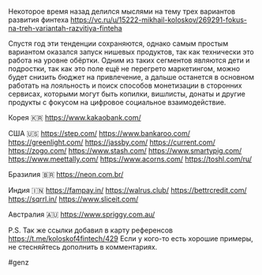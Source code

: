 
Некоторое время назад делился мыслями на тему трех вариантов развития финтеха https://vc.ru/u/15222-mikhail-koloskov/269291-fokus-na-treh-variantah-razvitiya-finteha

Спустя год эти тенденции сохраняются, однако самым простым вариантом оказался запуск нишевых продуктов, так как технически это работа на уровне обёртки. Одним из таких сегментов являются дети и подростки, так как это поле ещё не перегрето маркетингом, можно будет снизить бюджет на привлечение, а дальше останется в основном работать на лояльность и поиск способов монетизации в сторонних сервисах, которыми могут быть копилки, вишлисты, донаты и другие продукты с фокусом на цифровое социальное взаимодействие.

Корея 🇰🇷
https://www.kakaobank.com/

США 🇺🇸
https://step.com/
https://www.bankaroo.com/
https://greenlight.com/
https://jassby.com/
https://current.com/
https://zogo.com/
https://www.stash.com/
https://www.smartypig.com/
https://www.meettally.com/
https://www.acorns.com/
https://toshl.com/ru/

Бразилия 🇧🇷
https://neon.com.br/

Индия 🇮🇳
https://fampay.in/
https://walrus.club/
https://bettrcredit.com/
https://sqrrl.in/
https://www.sliceit.com/

Австралия 🇦🇺
https://www.spriggy.com.au/


P.S.
Так же ссылки добавил в карту референсов https://t.me/koloskof4fintech/429 Если у кого-то есть хорошие примеры, не стесняйтесь дополнить в комментариях.

#genz 